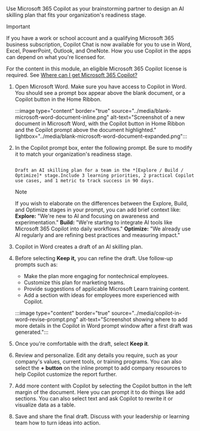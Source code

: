 Use Microsoft 365 Copilot as your brainstorming partner to design an AI skilling plan that fits your organization's readiness stage.

>[!IMPORTANT]
> ​​​​​​​If you have a work or school account and a qualifying Microsoft 365 business subscription, Copilot Chat is now available for you to use in Word, Excel, PowerPoint, Outlook, and OneNote. How you use Copilot in the apps can depend on what you're licensed for.
>
> For the content in this module, an eligible Microsoft 365 Copilot license is required. See [Where can I get Microsoft 365 Copilot?](https://support.microsoft.com/en-us/topic/where-can-i-get-microsoft-copilot-40a622db-6d25-4266-b008-4bbcb55cf52f)

1. Open Microsoft Word. Make sure you have access to Copilot in Word. You should see a prompt box appear above the blank document, or a Copilot button in the Home Ribbon.

   :::image type="content" border="true" source="../media/blank-microsoft-word-document-inline.png" alt-text="Screenshot of a new document in Microsoft Word, with the Copilot button in Home Ribbon and the Copilot prompt above the document highlighted." lightbox="../media/blank-microsoft-word-document-expanded.png":::

1. In the Copilot prompt box, enter the following prompt. Be sure to modify it to match your organization's readiness stage.

   ```copilot-prompt

   Draft an AI skilling plan for a team in the *[Explore / Build / Optimize]* stage.Include 3 learning priorities, 2 practical Copilot use cases, and 1 metric to track success in 90 days.

   ```

   >[!NOTE]
   > If you wish to elaborate on the differences between the Explore, Build, and Optimize stages in your prompt, you can add brief context like:
   > **Explore:** "We're new to AI and focusing on awareness and experimentation."
   > **Build:** "We're starting to integrate AI tools like Microsoft 365 Copilot into daily workflows."
   > **Optimize:** "We already use AI regularly and are refining best practices and measuring impact."

1. Copilot in Word creates a draft of an AI skilling plan.
1. Before selecting **Keep it,** you can refine the draft. Use follow-up prompts such as:

   - Make the plan more engaging for nontechnical employees.
   - Customize this plan for marketing teams.
   - Provide suggestions of applicable Microsoft Learn training content.
   - Add a section with ideas for employees more experienced with Copilot.

   :::image type="content" border="true" source="../media/copilot-in-word-revise-prompt.png" alt-text="Screenshot showing where to add more details in the Copilot in Word prompt window after a first draft was generated.":::

1. Once you're comfortable with the draft, select **Keep it**.
1. Review and personalize. Edit any details you require, such as your company's values, current tools, or training programs. You can also select the **+ button** on the inline prompt to add company resources to help Copilot customize the report further.
1. Add more content with Copilot by selecting the Copilot button in the left margin of the document. Here you can prompt it to do things like add sections. You can also select text and ask Copilot to rewrite it or visualize data as a table.
1. Save and share the final draft. Discuss with your leadership or learning team how to turn ideas into action.
